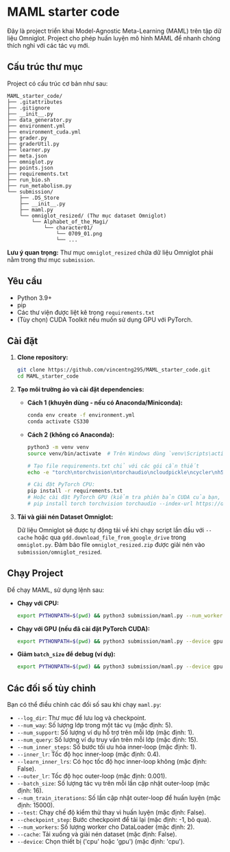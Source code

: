 # MAML starter code

Đây là project triển khai Model-Agnostic Meta-Learning (MAML) trên tập dữ liệu Omniglot. Project cho phép huấn luyện mô hình MAML để nhanh chóng thích nghi với các tác vụ mới.

## Cấu trúc thư mục

Project có cấu trúc cơ bản như sau:

```
MAML_starter_code/
├── .gitattributes
├── .gitignore
├── __init__.py
├── data_generator.py
├── environment.yml
├── environment_cuda.yml
├── grader.py
├── graderUtil.py
├── learner.py
├── meta.json
├── omniglot.py
├── points.json
├── requirements.txt
├── run_bio.sh
├── run_metabolism.py
└── submission/
    ├── .DS_Store
    ├── __init__.py
    ├── maml.py
    └── omniglot_resized/ (Thư mục dataset Omniglot)
        └── Alphabet_of_the_Magi/
            └── character01/
                └── 0709_01.png
                └── ...
```

**Lưu ý quan trọng:** Thư mục `omniglot_resized` chứa dữ liệu Omniglot phải nằm trong thư mục `submission`.

## Yêu cầu

*   Python 3.9+
*   pip
*   Các thư viện được liệt kê trong `requirements.txt`
*   (Tùy chọn) CUDA Toolkit nếu muốn sử dụng GPU với PyTorch.

## Cài đặt

1.  **Clone repository:**

    ```bash
    git clone https://github.com/vincentng295/MAML_starter_code.git
    cd MAML_starter_code
    ```

2.  **Tạo môi trường ảo và cài đặt dependencies:**

    *   **Cách 1 (khuyên dùng - nếu có Anaconda/Miniconda):**
        ```bash
        conda env create -f environment.yml
        conda activate CS330
        ```

    *   **Cách 2 (không có Anaconda):**
        ```bash
        python3 -m venv venv
        source venv/bin/activate  # Trên Windows dùng `venv\Scripts\activate`
        
        # Tạo file requirements.txt chỉ với các gói cần thiết
        echo -e "torch\ntorchvision\ntorchaudio\ncloudpickle\ncycler\nh5py\nlockfile\nopt-einsum\npackaging\npandas\npickleshare\npython-dateutil\nrequests\nscipy\nsix\nscikit-learn\ntensorboard\npytest\nimageio\nsvglib\ngoogledrivedownloader\nmatplotlib\ntimeout_decorator\nrouge-score\nhuggingface-hub\ntransformers\ndatasets\nnumpy" > requirements.txt

        # Cài đặt PyTorch CPU:
        pip install -r requirements.txt
        # Hoặc cài đặt PyTorch GPU (kiểm tra phiên bản CUDA của bạn, ví dụ cu118):
        # pip install torch torchvision torchaudio --index-url https://download.pytorch.org/whl/cu118
        ```

3.  **Tải và giải nén Dataset Omniglot:**

    Dữ liệu Omniglot sẽ được tự động tải về khi chạy script lần đầu với `--cache` hoặc qua `gdd.download_file_from_google_drive` trong `omniglot.py`. Đảm bảo file `omniglot_resized.zip` được giải nén vào `submission/omniglot_resized`.

## Chạy Project

Để chạy MAML, sử dụng lệnh sau:

*   **Chạy với CPU:**

    ```bash
    export PYTHONPATH=$(pwd) && python3 submission/maml.py --num_workers 0
    ```

*   **Chạy với GPU (nếu đã cài đặt PyTorch CUDA):**

    ```bash
    export PYTHONPATH=$(pwd) && python3 submission/maml.py --device gpu --num_workers 0
    ```

*   **Giảm `batch_size` để debug (ví dụ):**

    ```bash
    export PYTHONPATH=$(pwd) && python3 submission/maml.py --device gpu --num_workers 0 --batch_size 1
    ```

## Các đối số tùy chỉnh

Bạn có thể điều chỉnh các đối số sau khi chạy `maml.py`:

*   `--log_dir`: Thư mục để lưu log và checkpoint.
*   `--num_way`: Số lượng lớp trong một tác vụ (mặc định: 5).
*   `--num_support`: Số lượng ví dụ hỗ trợ trên mỗi lớp (mặc định: 1).
*   `--num_query`: Số lượng ví dụ truy vấn trên mỗi lớp (mặc định: 15).
*   `--num_inner_steps`: Số bước tối ưu hóa inner-loop (mặc định: 1).
*   `--inner_lr`: Tốc độ học inner-loop (mặc định: 0.4).
*   `--learn_inner_lrs`: Có học tốc độ học inner-loop không (mặc định: False).
*   `--outer_lr`: Tốc độ học outer-loop (mặc định: 0.001).
*   `--batch_size`: Số lượng tác vụ trên mỗi lần cập nhật outer-loop (mặc định: 16).
*   `--num_train_iterations`: Số lần cập nhật outer-loop để huấn luyện (mặc định: 15000).
*   `--test`: Chạy chế độ kiểm thử thay vì huấn luyện (mặc định: False).
*   `--checkpoint_step`: Bước checkpoint để tải lại (mặc định: -1, bỏ qua).
*   `--num_workers`: Số lượng worker cho DataLoader (mặc định: 2).
*   `--cache`: Tải xuống và giải nén dataset (mặc định: False).
*   `--device`: Chọn thiết bị ('cpu' hoặc 'gpu') (mặc định: 'cpu').
